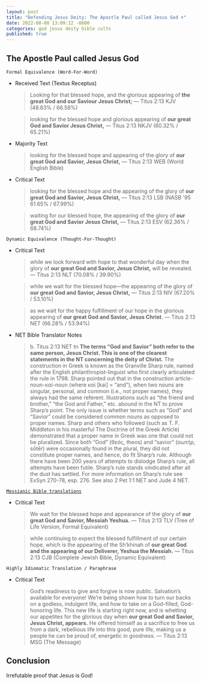 ```yaml
---
layout: post
title: "Defending Jesus Deity: The Apostle Paul called Jesus God ✝️"
date: 2022-08-08 13:09:12 -0600
categories: god jesus deity bible cults
published: true
---
```


## The Apostle Paul called Jesus God

`Formal Equivalence (Word-For-Word)`
- Received Text (Textus Receptus)

    > Looking for that blessed hope, and the glorious appearing of **the great God and our Saviour Jesus Christ;** &mdash; Titus 2:13 KJV (48.83% / 66.58%)

    > looking for the blessed hope and glorious appearing of **our great God and Savior Jesus Christ,** &mdash; Titus 2:13 NKJV (60.32% / 65.21%)

- Majority Text

    > looking for the blessed hope and appearing of the glory of **our great God and Savior, Jesus Christ,** &mdash; Titus 2:13 WEB (World English Bible)

- Critical Text

    > looking for the blessed hope and the appearing of the glory of **our great God and Savior, Jesus Christ,** &mdash; Titus 2:13 LSB (NASB '95 61.65% / 67.99%)

    > waiting for our blessed hope, the appearing of the glory of **our great God and Savior Jesus Christ,** &mdash; Titus 2:13 ESV (62.36% / 68.74%)

`Dynamic Equivalence (Thought-For-Thought)`
- Critical Text

    > while we look forward with hope to that wonderful day when the glory of **our great God and Savior, Jesus Christ,** will be revealed. &mdash; Titus 2:13 NLT (70.08% / 39.90%)

    > while we wait for the blessed hope—the appearing of the glory of **our great God and Savior, Jesus Christ,** &mdash; Titus 2:13 NIV (67.20% / 53.10%)

    > as we wait for the happy fulfillment of our hope in the glorious appearing of **our great God and Savior, Jesus Christ.** &mdash; Titus 2:13 NET (66.28% / 53.94%)

- NET Bible Translator Notes
    
    > b. Titus 2:13 NET tn **The terms “God and Savior” both refer to the same person, Jesus Christ. This is one of the clearest statements in the NT concerning the deity of Christ.** The construction in Greek is known as the Granville Sharp rule, named after the English philanthropist-linguist who first clearly articulated the rule in 1798. Sharp pointed out that in the construction article-noun-καί-noun (where καί [kai] = “and”), when two nouns are singular, personal, and common (i.e., not proper names), they always had the same referent. Illustrations such as “the friend and brother,” “the God and Father,” etc. abound in the NT to prove Sharp’s point. The only issue is whether terms such as “God” and “Savior” could be considered common nouns as opposed to proper names. Sharp and others who followed (such as T. F. Middleton in his masterful The Doctrine of the Greek Article) demonstrated that a proper name in Greek was one that could not be pluralized. Since both “God” (θεός, theos) and “savior” (σωτήρ, sōtēr) were occasionally found in the plural, they did not constitute proper names, and hence, do fit Sharp’s rule. Although there have been 200 years of attempts to dislodge Sharp’s rule, all attempts have been futile. Sharp’s rule stands vindicated after all the dust has settled. For more information on Sharp’s rule see ExSyn 270-78, esp. 276. See also 2 Pet 1:1 NET and Jude 4 NET.

[`Messianic Bible translations`](https://en.wikipedia.org/wiki/Messianic_Bible_translations)
- Critical Text
    > We wait for the blessed hope and appearance of the glory of **our great God and Savior, Messiah Yeshua.** &mdash; Titus 2:13 TLV (Tree of Life Version, Formal Equivalent)

    > while continuing to expect the blessed fulfillment of our certain hope, which is the appearing of the Sh’khinah of **our great God and the appearing of our Deliverer, Yeshua the Messiah.** &mdash; Titus 2:13 CJB (Complete Jewish Bible, Dynamic Equivalent)

`Highly Idiomatic Translation / Paraphrase`
- Critical Text
    > God’s readiness to give and forgive is now public. Salvation’s available for everyone! We’re being shown how to turn our backs on a godless, indulgent life, and how to take on a God-filled, God-honoring life. This new life is starting right now, and is whetting our appetites for the glorious day when **our great God and Savior, Jesus Christ, appears.** He offered himself as a sacrifice to free us from a dark, rebellious life into this good, pure life, making us a people he can be proud of, energetic in goodness. &mdash; Titus 2:13 MSG (The Message)

## Conclusion

Irrefutable proof that Jesus is God!


<script>
	var refTagger = {
		settings: {
			bibleVersion: 'ESV'
		}
	}; 

	(function(d, t) {
		var n=d.querySelector('[nonce]');
		refTagger.settings.nonce = n && (n.nonce||n.getAttribute('nonce'));
		var g = d.createElement(t), s = d.getElementsByTagName(t)[0];
		g.src = 'https://api.reftagger.com/v2/RefTagger.js';
		g.nonce = refTagger.settings.nonce;
		s.parentNode.insertBefore(g, s);
	}(document, 'script'));
</script>